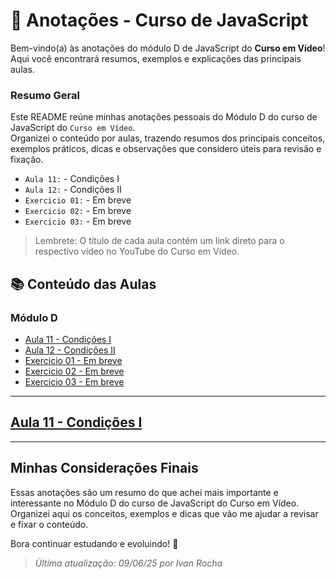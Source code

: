 # 📒 Anotações - Curso de JavaScript

Bem-vindo(a) às anotações do módulo D de JavaScript do **Curso em Vídeo**!  
Aqui você encontrará resumos, exemplos e explicações das principais aulas.

### Resumo Geral

Este README reúne minhas anotações pessoais do Módulo D do curso de JavaScript do ``Curso em Vídeo``.  
Organizei o conteúdo por aulas, trazendo resumos dos principais conceitos, exemplos práticos, dicas e observações que considero úteis para revisão e fixação.

- ``Aula 11:`` - Condições I
- ``Aula 12:`` - Condições II
- ``Exercicio 01:`` - Em breve
- ``Exercicio 02:`` - Em breve
- ``Exercicio 03:`` - Em breve

> Lembrete: O título de cada aula contém um link direto para o respectivo vídeo no YouTube do Curso em Vídeo.

## 📚 Conteúdo das Aulas

### Módulo D

- [Aula 11 - Condições I](#aula-11---condições-i)
- [Aula 12 - Condições II]()
- [Exercicio 01 - Em breve]()
- [Exercicio 02 - Em breve]()
- [Exercicio 03 - Em breve]()

---

## [Aula 11 - Condições I](https://youtu.be/cOdG4eACN2A?si=strWAryZ8l1iAD75)

---

## Minhas Considerações Finais

Essas anotações são um resumo do que achei mais importante e interessante no Módulo D do curso de JavaScript do Curso em Vídeo.  
Organizei aqui os conceitos, exemplos e dicas que vão me ajudar a revisar e fixar o conteúdo.

Bora continuar estudando e evoluindo! 🚀

> _Última atualização: 09/06/25 por Ivan Rocha_